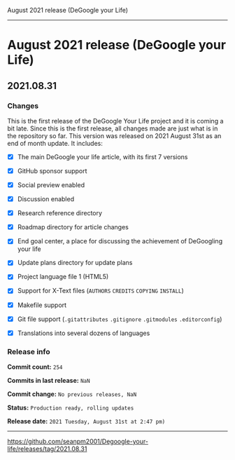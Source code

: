 August 2021 release (DeGoogle your Life) 

***

# August 2021 release (DeGoogle your Life)

## 2021.08.31

### Changes

This is the first release of the DeGoogle Your Life project and it is coming a bit late. Since this is the first release, all changes made are just what is in the repository so far. This version was released on 2021 August 31st as an end of month update. It includes:

- [x] The main DeGoogle your life article, with its first 7 versions

- [x] GitHub sponsor support

- [x] Social preview enabled

- [x] Discussion enabled

- [x] Research reference directory

- [x] Roadmap directory for article changes

- [x] End goal center, a place for discussing the achievement of DeGoogling your life

- [x] Update plans directory for update plans

- [x] Project language file 1 (HTML5)

- [x] Support for X-Text files (`AUTHORS` `CREDITS` `COPYING` `INSTALL`)

- [x] Makefile support

- [x] Git file support (`.gitattributes` `.gitignore` `.gitmodules` `.editorconfig`)

- [x] Translations into several dozens of languages

### Release info

**Commit count:** `254`

**Commits in last release:** `NaN`

**Commit change:** `No previous releases, NaN`

**Status:** `Production ready, rolling updates`

**Release date:** `2021 Tuesday, August 31st at 2:47 pm)`

***

https://github.com/seanpm2001/Degoogle-your-life/releases/tag/2021.08.31
